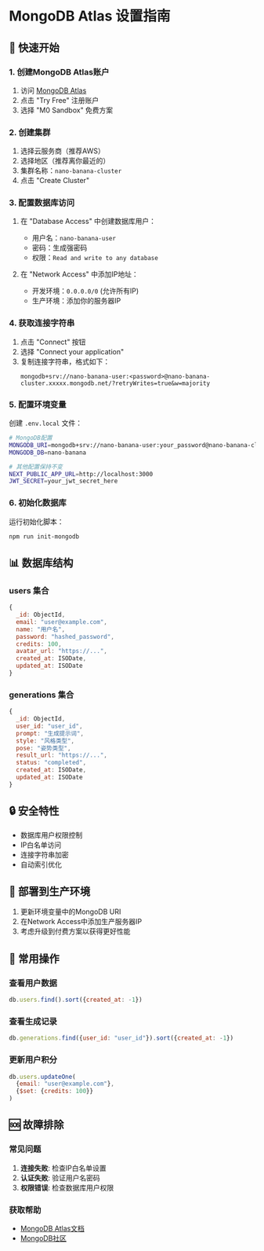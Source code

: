 # MongoDB Atlas 设置指南

## 🚀 快速开始

### 1. 创建MongoDB Atlas账户

1. 访问 [MongoDB Atlas](https://www.mongodb.com/cloud/atlas)
2. 点击 "Try Free" 注册账户
3. 选择 "M0 Sandbox" 免费方案

### 2. 创建集群

1. 选择云服务商（推荐AWS）
2. 选择地区（推荐离你最近的）
3. 集群名称：`nano-banana-cluster`
4. 点击 "Create Cluster"

### 3. 配置数据库访问

1. 在 "Database Access" 中创建数据库用户：
   - 用户名：`nano-banana-user`
   - 密码：生成强密码
   - 权限：`Read and write to any database`

2. 在 "Network Access" 中添加IP地址：
   - 开发环境：`0.0.0.0/0` (允许所有IP)
   - 生产环境：添加你的服务器IP

### 4. 获取连接字符串

1. 点击 "Connect" 按钮
2. 选择 "Connect your application"
3. 复制连接字符串，格式如下：
   ```
   mongodb+srv://nano-banana-user:<password>@nano-banana-cluster.xxxxx.mongodb.net/?retryWrites=true&w=majority
   ```

### 5. 配置环境变量

创建 `.env.local` 文件：

```bash
# MongoDB配置
MONGODB_URI=mongodb+srv://nano-banana-user:your_password@nano-banana-cluster.xxxxx.mongodb.net/?retryWrites=true&w=majority
MONGODB_DB=nano-banana

# 其他配置保持不变
NEXT_PUBLIC_APP_URL=http://localhost:3000
JWT_SECRET=your_jwt_secret_here
```

### 6. 初始化数据库

运行初始化脚本：

```bash
npm run init-mongodb
```

## 📊 数据库结构

### users 集合
```javascript
{
  _id: ObjectId,
  email: "user@example.com",
  name: "用户名",
  password: "hashed_password",
  credits: 100,
  avatar_url: "https://...",
  created_at: ISODate,
  updated_at: ISODate
}
```

### generations 集合
```javascript
{
  _id: ObjectId,
  user_id: "user_id",
  prompt: "生成提示词",
  style: "风格类型",
  pose: "姿势类型",
  result_url: "https://...",
  status: "completed",
  created_at: ISODate,
  updated_at: ISODate
}
```

## 🔒 安全特性

- 数据库用户权限控制
- IP白名单访问
- 连接字符串加密
- 自动索引优化

## 🚀 部署到生产环境

1. 更新环境变量中的MongoDB URI
2. 在Network Access中添加生产服务器IP
3. 考虑升级到付费方案以获得更好性能

## 📝 常用操作

### 查看用户数据
```javascript
db.users.find().sort({created_at: -1})
```

### 查看生成记录
```javascript
db.generations.find({user_id: "user_id"}).sort({created_at: -1})
```

### 更新用户积分
```javascript
db.users.updateOne(
  {email: "user@example.com"}, 
  {$set: {credits: 100}}
)
```

## 🆘 故障排除

### 常见问题

1. **连接失败**: 检查IP白名单设置
2. **认证失败**: 验证用户名密码
3. **权限错误**: 检查数据库用户权限

### 获取帮助

- [MongoDB Atlas文档](https://docs.atlas.mongodb.com/)
- [MongoDB社区](https://community.mongodb.com/)



